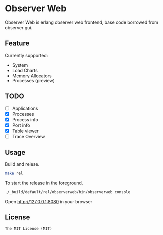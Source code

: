 Observer Web
============
Observer Web is erlang observer web frontend, base code borrowed from observer gui.

## Feature
Currently supported:
* System
* Load Charts
* Memory Allocators
* Processes (preview)

## TODO

- [ ] Applications
- [x] Processes
- [x] Process info
- [x] Port info
- [x] Table viewer
- [ ] Trace Overview

## Usage
Build and relese.
```bash
make rel
```
To start the release in the foreground.
```bash
./_build/default/rel/observerweb/bin/observerweb console
```
Open http://127.0.0.1:8080 in your browser


## License

    The MIT License (MIT)
